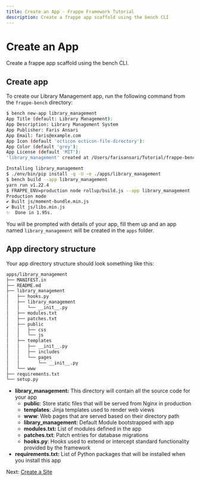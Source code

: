 ```yaml
---
title: Create an App - Frappe Framework Tutorial
description: Create a frappe app scaffold using the bench CLI
---
```


# Create an App

Create a frappe app scaffold using the bench CLI.

## Create app

To create our Library Management app, run the following command from the
`frappe-bench` directory:

```bash
$ bench new-app library_management
App Title (default: Library Management):
App Description: Library Management System
App Publisher: Faris Ansari
App Email: faris@example.com
App Icon (default 'octicon octicon-file-directory'):
App Color (default 'grey'):
App License (default 'MIT'):
'library_management' created at /Users/farisansari/Tutorial/frappe-bench/apps/library_management

Installing library_management
$ ./env/bin/pip install -q -U -e ./apps/library_management
$ bench build --app library_management
yarn run v1.22.4
$ FRAPPE_ENV=production node rollup/build.js --app library_management
Production mode
✔ Built js/moment-bundle.min.js
✔ Built js/libs.min.js
✨  Done in 1.95s.
```

You will be prompted with details of your app, fill them up and an app named
`library_management` will be created in the `apps` folder.

## App directory structure

Your app directory structure should look something like this:

```bash
apps/library_management
├── MANIFEST.in
├── README.md
├── library_management
│   ├── hooks.py
│   ├── library_management
│   │   └── __init__.py
│   ├── modules.txt
│   ├── patches.txt
│   ├── public
│   │   ├── css
│   │   └── js
│   ├── templates
│   │   ├── __init__.py
│   │   ├── includes
│   │   └── pages
│   │       └── __init__.py
│   └── www
├── requirements.txt
└── setup.py
```

- **library_management:** This directory will contain all the source code for your app
    - **public**: Store static files that will be served from Nginx in production
    - **templates**: Jinja templates used to render web views
    - **www**: Web pages that are served based on their directory path
    - **library\_management:** Default Module bootstrapped with app
    - **modules.txt:** List of modules defined in the app
    - **patches.txt**: Patch entries for database migrations
    - **hooks.py**: Hooks used to extend or intercept standard functionality provided by the framework
- **requirements.txt:** List of Python packages that will be installed when you install this app

Next: [Create a Site](/docs/user/en/tutorial/create-a-site)
